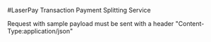 #LaserPay Transaction Payment Splitting Service

Request with sample payload must be sent with a header "Content-Type:application/json" 

